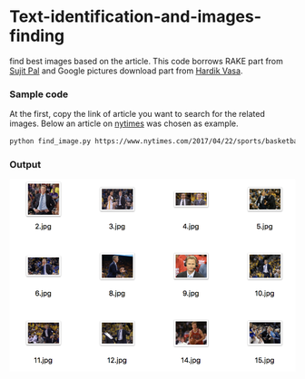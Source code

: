 Text-identification-and-images-finding
===
find best images based on the article. 
This code borrows RAKE part from [Sujit Pal](http://sujitpal.blogspot.com/2013/03/implementing-rake-algorithm-with-nltk.html) and Google pictures download part from [Hardik Vasa]((https://github.com/hardikvasa/google-images-download)).

### Sample code
At the first, copy the link of article you want to search for the related images. Below an article on [nytimes](https://www.nytimes.com/2017/04/22/sports/basketball/golden-state-warriors-steve-kerr-portland.html?rref=collection%2Fsectioncollection%2Fsports) was chosen as example.
```zsh
python find_image.py https://www.nytimes.com/2017/04/22/sports/basketball/golden-state-warriors-steve-kerr-portland.html?rref=collection%2Fsectioncollection%2Fsports
```

### Output
![alt text](https://github.com/keyanyang/Text-identification-and-images-finding/blob/master/img/sample.png)
